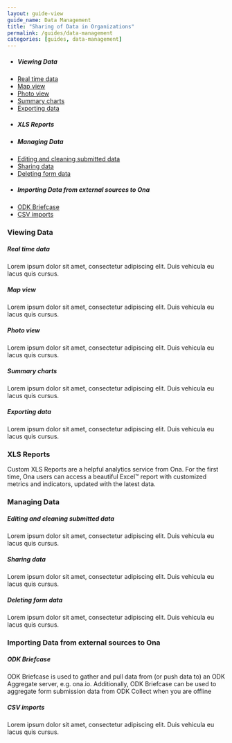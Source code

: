 ```yaml
---
layout: guide-view
guide_name: Data Management 
title: "Sharing of Data in Organizations"
permalink: /guides/data-management
categories: [guides, data-management]
---
```


* ##### Viewing Data
* [Real time data](#real-time-data)
* [Map view](#map-view)
* [Photo view](#photo-view)
* [Summary charts](#summary-charts)
* [Exporting data](#exporting-data)
* ##### XLS Reports
* ##### Managing Data
 * [Editing and cleaning submitted data](#editing-cleaning-data)
 * [Sharing data](#sharing-data)
 * [Deleting form data](#deleting-form-data)
 * ##### Importing Data from external sources to Ona
 * [ODK Briefcase](#odk-briefcase)
 * [CSV imports](#csv-imports)
 

### Viewing Data

##### <a name="real-time-data"></a>Real time data
Lorem ipsum dolor sit amet, consectetur adipiscing elit. Duis vehicula eu lacus quis cursus. 

##### <a name="map-view"></a>Map view
Lorem ipsum dolor sit amet, consectetur adipiscing elit. Duis vehicula eu lacus quis cursus. 

##### <a name="photo-view"></a>Photo view
Lorem ipsum dolor sit amet, consectetur adipiscing elit. Duis vehicula eu lacus quis cursus. 


##### <a name="summary-charts"></a>Summary charts
Lorem ipsum dolor sit amet, consectetur adipiscing elit. Duis vehicula eu lacus quis cursus. 

##### <a name="exporting-data"></a>Exporting data
Lorem ipsum dolor sit amet, consectetur adipiscing elit. Duis vehicula eu lacus quis cursus. 

### XLS Reports

Custom XLS Reports are a helpful analytics service from Ona. For the first time, Ona users can access a beautiful Excel™ report with customized metrics and indicators, updated with the latest data.

### Managing Data

##### <a name="editing-cleaning-data"></a>Editing and cleaning submitted data
Lorem ipsum dolor sit amet, consectetur adipiscing elit. Duis vehicula eu lacus quis cursus. 

##### <a name="sharing-data"></a>Sharing data
Lorem ipsum dolor sit amet, consectetur adipiscing elit. Duis vehicula eu lacus quis cursus. 

##### <a name="deleting-form-data"></a>Deleting form data
Lorem ipsum dolor sit amet, consectetur adipiscing elit. Duis vehicula eu lacus quis cursus. 

### Importing Data from external sources to Ona

##### <a name="odk-briefcase"></a>ODK Briefcase
ODK Briefcase is used to gather and pull data from (or push data to) an ODK Aggregate server, e.g. ona.io.  Additionally, ODK Briefcase can be used to aggregate form submission data from ODK Collect when you are offline 

##### <a name="csv-imports"></a>CSV imports
Lorem ipsum dolor sit amet, consectetur adipiscing elit. Duis vehicula eu lacus quis cursus. 


